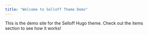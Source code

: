 ```yaml
---
title: "Welcome to Selloff Theme Demo"
---
```


This is the demo site for the Selloff Hugo theme. Check out the items section to see how it works!